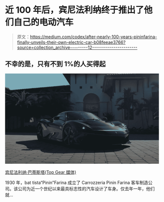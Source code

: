 # 近 100 年后，宾尼法利纳终于推出了他们自己的电动汽车

> 原文：<https://medium.com/codex/after-nearly-100-years-pininfarina-finally-unveils-their-own-electric-car-b08feeae3766?source=collection_archive---------12----------------------->

## 不幸的是，只有不到 1%的人买得起

![](img/830dd2d68284e5a4ed5a007125d345f2.png)

[宾尼法利纳·巴蒂斯塔(Top Gear 媒体)](https://youtu.be/ZfnFL-wp-dg)

1930 年，bat tista“Pinin”Farina 成立了 Carrozzeria Pinin Farina 客车制造公司。该公司为近一个世纪以来最具标志性的汽车设计了车身。仅去年一年，他们就…